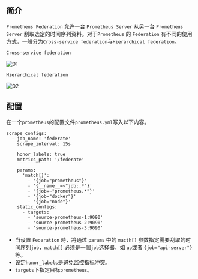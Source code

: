 ## 简介

`Prometheus Federation` 允许一台 `Prometheus Server` 从另一台 `Prometheus Server` 刮取选定的时间序列资料。对于`Prometheus` 的 `Federation` 有不同的使用方式，一般分为`Cross-service federation`与`Hierarchical federation`。

`Cross-service federation`

![01](./prometheus/01.png)

`Hierarchical federation`

![02](./prometheus/02.png)

## 配置

在一个`prometheus`的配置文件`prometheus.yml`写入以下内容。

```
scrape_configs:
  - job_name: 'federate'
    scrape_interval: 15s

    honor_labels: true
    metrics_path: '/federate'

    params:
      'match[]':
        - '{job="prometheus"}'
        - '{__name__=~"job:.*"}'
        - '{job=~"prometheus.*"}'
        - '{job="docker"}'
        - '{job="node"}'
    static_configs:
      - targets:
        - 'source-prometheus-1:9090'
        - 'source-prometheus-2:9090'
        - 'source-prometheus-3:9090'
```

- 当设置 `Federation` 時，將通过 `params` 中的 `macth[]` 参数指定需要刮取的时间序列`job`，`match[]` 必须是一個`job`选择器，如 `up`或者 `{job="api-server"}` 等。
- 设定`honor_labels`是避免监控指标冲突。
- `targets`下指定目标`prometheus`。
